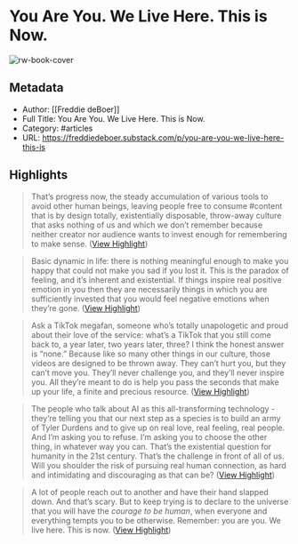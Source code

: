 # You Are You. We Live Here. This is Now.

![rw-book-cover](https://substackcdn.com/image/fetch/w_1200,h_600,c_limit,f_jpg,q_auto:good,fl_progressive:steep/https%3A%2F%2Fsubstack-post-media.s3.amazonaws.com%2Fpublic%2Fimages%2Fafc35a4e-d3dc-4566-895f-157280b45a70_1644x1529.png)

## Metadata
- Author: [[Freddie deBoer]]
- Full Title: You Are You. We Live Here. This is Now.
- Category: #articles
- URL: https://freddiedeboer.substack.com/p/you-are-you-we-live-here-this-is

## Highlights

> That’s progress now, the steady accumulation of various tools to avoid other human beings, leaving people free to consume #content that is by design totally, existentially disposable, throw-away culture that asks nothing of us and which we don’t remember because neither creator nor audience wants to invest enough for remembering to make sense. ([View Highlight](https://read.readwise.io/read/01gxagp1eebj5fn5kj3p49k6nv))


> Basic dynamic in life: there is nothing meaningful enough to make you happy that could not make you sad if you lost it. This is the paradox of feeling, and it’s inherent and existential. If things inspire real positive emotion in you then they are necessarily things in which you are sufficiently invested that you would feel negative emotions when they’re gone. ([View Highlight](https://read.readwise.io/read/01gxagpy4b1bscg44ay2cb5x85))


> Ask a TikTok megafan, someone who’s totally unapologetic and proud about their love of the service: what’s a TikTok that you still come back to, a year later, two years later, three? I think the honest answer is “none.” Because like so many other things in our culture, those videos are designed to be thrown away. They can’t hurt you, but they can’t move you. They’ll never challenge you, and they’ll never inspire you. All they’re meant to do is help you pass the seconds that make up your life, a finite and precious resource. ([View Highlight](https://read.readwise.io/read/01gxagryken028169gmnp2dqwr))


> The people who talk about AI as this all-transforming technology - they’re telling you that our next step as a species is to build an army of Tyler Durdens and to give up on real love, real feeling, real people. And I’m asking you to refuse. I’m asking you to choose the other thing, in whatever way you can. That’s the existential question for humanity in the 21st century. That’s the challenge in front of all of us. Will you shoulder the risk of pursuing real human connection, as hard and intimidating and discouraging as that can be? ([View Highlight](https://read.readwise.io/read/01gxazksvxncx1yqczartxw6ak))


> A lot of people reach out to another and have their hand slapped down. And that’s scary. But to keep trying is to declare to the universe that you will have the *courage to be human*, when everyone and everything tempts you to be otherwise. Remember: you are you. We live here. This is now. ([View Highlight](https://read.readwise.io/read/01gxazp3y7xnmanh5h0by3h6v7))

